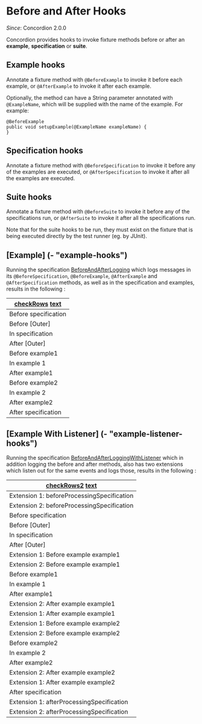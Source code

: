 # Before and After Hooks
_Since_: Concordion 2.0.0

Concordion provides hooks to invoke fixture methods before or after an __example__, __specification__ or __suite__.

## Example hooks 

Annotate a fixture method with `@BeforeExample` to invoke it before each example, or `@AfterExample` to invoke it after each example.

Optionally, the method can have a String parameter annotated with `@ExampleName`, which will be supplied with the name of the example. For example: 

    @BeforeExample
    public void setupExample(@ExampleName exampleName) {
    }    

## Specification hooks 

Annotate a fixture method with `@BeforeSpecification` to invoke it before any of the examples are executed, or `@AfterSpecification` to invoke it after all the examples are executed.

## Suite hooks 

Annotate a fixture method with `@BeforeSuite` to invoke it before any of the specifications run, or `@AfterSuite` to invoke it after all the specifications run.

Note that for the suite hooks to be run, they must exist on the fixture that is being executed directly by the test runner (eg. by JUnit).

## [Example] (- "example-hooks")

Running the specification [BeforeAndAfterLogging](BeforeAndAfterLogging.md "c:run") which logs messages in its `@BeforeSpecification`, `@BeforeExample`, `@AfterExample` and `@AfterSpecification` methods, as well as in the specification and examples, results in the following : 

|[checkRows][] [text][]|
|----------------------|
|Before specification  |
|Before [Outer]        |
|In specification      |
|After [Outer]         |
|Before example1       |
|In example 1          |
|After example1        |
|Before example2       |
|In example 2          |
|After example2        |
|After specification   |
 

[checkRows]: - "c:verifyRows=#line : getLog()"
[text]:      - "?=#line"


## [Example With Listener] (- "example-listener-hooks")

Running the specification [BeforeAndAfterLoggingWithListener](BeforeAndAfterLoggingWithListener.md "c:run") which in addition logging the before and after methods, also has two extensions which listen out for the same events and logs those, results in the following : 

|[checkRows2][] [text][]|
|----------------------|
|Extension 1: beforeProcessingSpecification |
|Extension 2: beforeProcessingSpecification |
|Before specification  |
|Before [Outer]        |
|In specification      |
|After [Outer]         |
|Extension 1: Before example example1 |
|Extension 2: Before example example1 |
|Before example1       |
|In example 1          |
|After example1        |
|Extension 2: After example example1 |
|Extension 1: After example example1 |
|Extension 1: Before example example2 |
|Extension 2: Before example example2 |
|Before example2       |
|In example 2          |
|After example2        |
|Extension 2: After example example2 |
|Extension 1: After example example2 |
|After specification   |
|Extension 1: afterProcessingSpecification |
|Extension 2: afterProcessingSpecification |
 

[checkRows2]: - "c:verifyRows=#line : getListenerLog()"
[text]:      - "?=#line"